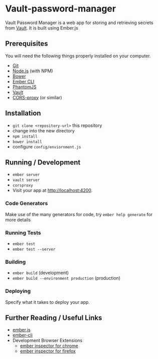 # Vault-password-manager

Vault Password Manager is a web app for storing and retrieving secrets from [Vault](https://www.vaultproject.io). It is built using Ember.js

## Prerequisites

You will need the following things properly installed on your computer.

* [Git](http://git-scm.com/)
* [Node.js](http://nodejs.org/) (with NPM)
* [Bower](http://bower.io/)
* [Ember CLI](http://www.ember-cli.com/)
* [PhantomJS](http://phantomjs.org/)
* [Vault](https://www.vaultproject.io)
* [CORS-proxy](https://github.com/gr2m/CORS-Proxy) (or similar)

## Installation

* `git clone <repository-url>` this repository
* change into the new directory
* `npm install`
* `bower install`
* configure `config/enviornment.js`

## Running / Development

* `ember server`
* `vault server`
* `corsproxy`
* Visit your app at [http://localhost:4200](http://localhost:4200).

### Code Generators

Make use of the many generators for code, try `ember help generate` for more details

### Running Tests

* `ember test`
* `ember test --server`

### Building

* `ember build` (development)
* `ember build --environment production` (production)

### Deploying

Specify what it takes to deploy your app.

## Further Reading / Useful Links

* [ember.js](http://emberjs.com/)
* [ember-cli](http://www.ember-cli.com/)
* Development Browser Extensions
  * [ember inspector for chrome](https://chrome.google.com/webstore/detail/ember-inspector/bmdblncegkenkacieihfhpjfppoconhi)
  * [ember inspector for firefox](https://addons.mozilla.org/en-US/firefox/addon/ember-inspector/)

